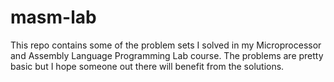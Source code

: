 # masm-lab
 This repo contains some of the problem sets I solved in my Microprocessor and Assembly Language Programming Lab course. The problems are pretty basic but I hope someone out there will benefit from the solutions.
